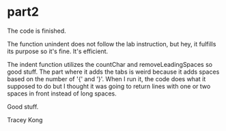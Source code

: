 # part2

The code is finished.

The function unindent does not follow the lab instruction, but hey, it fulfills its purpose so it's fine. It's efficient.

The indent function utilizes the countChar and removeLeadingSpaces so good stuff. The part where it adds the tabs is weird because it adds spaces based on the number of '{' and '}'. When I run it, the code does what it supposed to do but I thought it was going to return lines with one or two spaces in front instead of long spaces.

Good stuff.

Tracey Kong

